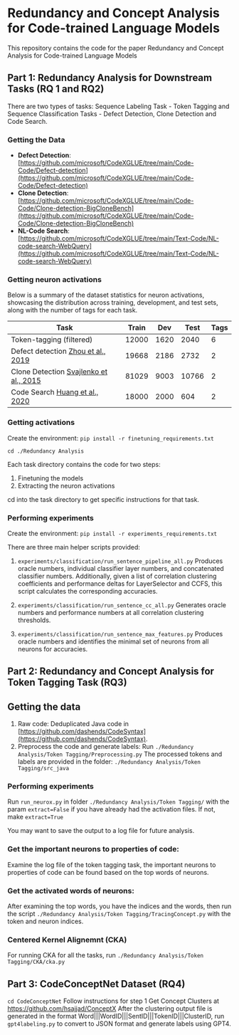 # Redundancy and Concept Analysis for Code-trained Language Models
This repository contains the code for the paper Redundancy and Concept Analysis for Code-trained Language Models

## Part 1: Redundancy Analysis for Downstream Tasks (RQ 1 and RQ2)
There are two types of tasks: Sequence Labeling Task - Token Tagging and Sequence Classification Tasks - Defect Detection, Clone Detection and Code Search. 

### Getting the Data

- **Defect Detection**: [https://github.com/microsoft/CodeXGLUE/tree/main/Code-Code/Defect-detection](https://github.com/microsoft/CodeXGLUE/tree/main/Code-Code/Defect-detection)
- **Clone Detection**: [https://github.com/microsoft/CodeXGLUE/tree/main/Code-Code/Clone-detection-BigCloneBench](https://github.com/microsoft/CodeXGLUE/tree/main/Code-Code/Clone-detection-BigCloneBench)
- **NL-Code Search**: [https://github.com/microsoft/CodeXGLUE/tree/main/Text-Code/NL-code-search-WebQuery](https://github.com/microsoft/CodeXGLUE/tree/main/Text-Code/NL-code-search-WebQuery)


### Getting neuron activations

Below is a summary of the dataset statistics for neuron activations, showcasing the distribution across training, development, and test sets, along with the number of tags for each task.

| Task                         | Train | Dev  | Test  | Tags |
|------------------------------|-------|------|-------|------|
| Token-tagging (filtered)     | 12000 | 1620 | 2040  | 6    |
| Defect detection [Zhou et al., 2019](https://doi.org/10.1109/ICSE.2019.00132) | 19668 | 2186 | 2732  | 2    |
| Clone Detection [Svajlenko et al., 2015](https://doi.org/10.1109/ICSME.2015.7332475) | 81029 | 9003 | 10766 | 2    |
| Code Search [Huang et al., 2020](https://doi.org/10.1145/3397481.3450678) | 18000 | 2000 | 604   | 2    |



### Getting activations

Create the environment: 
`pip install -r finetuning_requirements.txt`

`cd ./Redundancy Analysis`

Each task directory contains the code for two steps:
1. Finetuning the models
2. Extracting the neuron activations

cd into the task directory to get specific instructions for that task.

### Performing experiments

Create the environment: 
`pip install -r experiments_requirements.txt`

There are three main helper scripts provided: 

1. `experiments/classification/run_sentence_pipeline_all.py`
Produces oracle numbers, individual classifier layer numbers, and concatenated classifier numbers. Additionally, given a list of correlation clustering coefficients and performance deltas for LayerSelector and CCFS, this script calculates the corresponding accuracies. 

2. `experiments/classification/run_sentence_cc_all.py`
Generates oracle numbers and performance numbers at all correlation clustering thresholds.

3. `experiments/classification/run_sentence_max_features.py`
   Produces oracle numbers and identifies the minimal set of neurons from all neurons for accuracies.

## Part 2: Redundancy and Concept Analysis for Token Tagging Task (RQ3)

## Getting the data
1. Raw code: Deduplicated Java code in [https://github.com/dashends/CodeSyntax](https://github.com/dashends/CodeSyntax).
2. Preprocess the code and generate labels: Run `./Redundancy Analysis/Token Tagging/Preprocessing.py`
The processed tokens and labels are provided in the folder: `./Redundancy Analysis/Token Tagging/src_java`

### Performing experiments
Run `run_neurox.py` in folder `./Redundancy Analysis/Token Tagging/` with the param `extract=False` if you have already
had the activation files. If not, make `extract=True`

You may want to save the output to a log file for future analysis.

### Get the important neurons to properties of code:
Examine the log file of the token tagging task, the important neurons to properties of code can be found 
based on the top words of neurons.

### Get the activated words of neurons:
After examining the top words, you have the indices and the words, then run the script 
`./Redundancy Analysis/Token Tagging/TracingConcept.py` with the token and neuron indices.

### Centered Kernel Alignemnt (CKA)
For running CKA for all the tasks, run `./Redundancy Analysis/Token Tagging/CKA/cka.py`


## Part 3: CodeConceptNet Dataset (RQ4)

`cd CodeConceptNet`
Follow instructions for step 1 Get Concept Clusters at https://github.com/hsajjad/ConceptX
After the clustering output file is generated in the format Word|||WordID|||SentID|||TokenID|||ClusterID, run `gpt4labeling.py` to convert to JSON format and generate labels using GPT4. 



